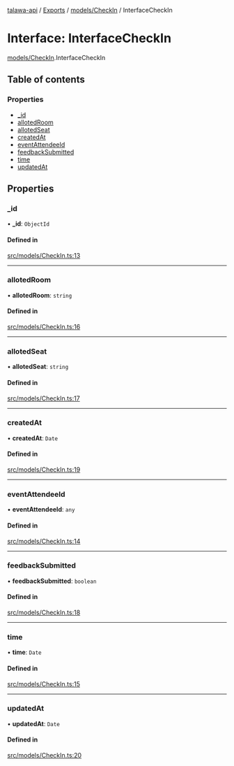 [talawa-api](../README.md) / [Exports](../modules.md) / [models/CheckIn](../modules/models_CheckIn.md) / InterfaceCheckIn

# Interface: InterfaceCheckIn

[models/CheckIn](../modules/models_CheckIn.md).InterfaceCheckIn

## Table of contents

### Properties

- [\_id](models_CheckIn.InterfaceCheckIn.md#_id)
- [allotedRoom](models_CheckIn.InterfaceCheckIn.md#allotedroom)
- [allotedSeat](models_CheckIn.InterfaceCheckIn.md#allotedseat)
- [createdAt](models_CheckIn.InterfaceCheckIn.md#createdat)
- [eventAttendeeId](models_CheckIn.InterfaceCheckIn.md#eventattendeeid)
- [feedbackSubmitted](models_CheckIn.InterfaceCheckIn.md#feedbacksubmitted)
- [time](models_CheckIn.InterfaceCheckIn.md#time)
- [updatedAt](models_CheckIn.InterfaceCheckIn.md#updatedat)

## Properties

### \_id

• **\_id**: `ObjectId`

#### Defined in

[src/models/CheckIn.ts:13](https://github.com/PalisadoesFoundation/talawa-api/blob/cf57ca9/src/models/CheckIn.ts#L13)

---

### allotedRoom

• **allotedRoom**: `string`

#### Defined in

[src/models/CheckIn.ts:16](https://github.com/PalisadoesFoundation/talawa-api/blob/cf57ca9/src/models/CheckIn.ts#L16)

---

### allotedSeat

• **allotedSeat**: `string`

#### Defined in

[src/models/CheckIn.ts:17](https://github.com/PalisadoesFoundation/talawa-api/blob/cf57ca9/src/models/CheckIn.ts#L17)

---

### createdAt

• **createdAt**: `Date`

#### Defined in

[src/models/CheckIn.ts:19](https://github.com/PalisadoesFoundation/talawa-api/blob/cf57ca9/src/models/CheckIn.ts#L19)

---

### eventAttendeeId

• **eventAttendeeId**: `any`

#### Defined in

[src/models/CheckIn.ts:14](https://github.com/PalisadoesFoundation/talawa-api/blob/cf57ca9/src/models/CheckIn.ts#L14)

---

### feedbackSubmitted

• **feedbackSubmitted**: `boolean`

#### Defined in

[src/models/CheckIn.ts:18](https://github.com/PalisadoesFoundation/talawa-api/blob/cf57ca9/src/models/CheckIn.ts#L18)

---

### time

• **time**: `Date`

#### Defined in

[src/models/CheckIn.ts:15](https://github.com/PalisadoesFoundation/talawa-api/blob/cf57ca9/src/models/CheckIn.ts#L15)

---

### updatedAt

• **updatedAt**: `Date`

#### Defined in

[src/models/CheckIn.ts:20](https://github.com/PalisadoesFoundation/talawa-api/blob/cf57ca9/src/models/CheckIn.ts#L20)
